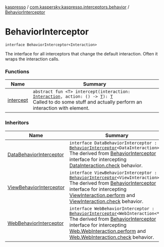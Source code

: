 [kaspresso](../../index.md) / [com.kaspersky.kaspresso.interceptors.behavior](../index.md) / [BehaviorInterceptor](./index.md)

# BehaviorInterceptor

`interface BehaviorInterceptor<Interaction>`

The interface for all interceptors that change the default interaction. Often it wraps the interaction calls.

### Functions

| Name | Summary |
|---|---|
| [intercept](intercept.md) | `abstract fun <T> intercept(interaction: `[`Interaction`](index.md#Interaction)`, action: () -> `[`T`](intercept.md#T)`): `[`T`](intercept.md#T)<br>Called to do some stuff and actually perform an interaction with element. |

### Inheritors

| Name | Summary |
|---|---|
| [DataBehaviorInterceptor](../-data-behavior-interceptor.md) | `interface DataBehaviorInterceptor : `[`BehaviorInterceptor`](./index.md)`<DataInteraction>`<br>The derived from [BehaviorInterceptor](./index.md) interface for intercepting [DataInteraction.check](#) behavior. |
| [ViewBehaviorInterceptor](../-view-behavior-interceptor.md) | `interface ViewBehaviorInterceptor : `[`BehaviorInterceptor`](./index.md)`<ViewInteraction>`<br>The derived from [BehaviorInterceptor](./index.md) interface for intercepting [ViewInteraction.perform](#) and [ViewInteraction.check](#) behavior. |
| [WebBehaviorInterceptor](../-web-behavior-interceptor.md) | `interface WebBehaviorInterceptor : `[`BehaviorInterceptor`](./index.md)`<WebInteraction<*>>`<br>The derived from [BehaviorInterceptor](./index.md) interface for intercepting [Web.WebInteraction.perform](#) and [Web.WebInteraction.check](#) behavior. |
